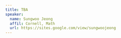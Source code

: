 ```yaml
---
title: TBA
speaker:
  name: Sungwoo Jeong
  affil: Cornell, Math
  url: https://sites.google.com/view/sungwoojeong
---
```


